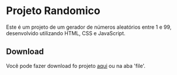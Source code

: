 
# Projeto Randomico
Este é um projeto de um gerador de números aleatórios entre 1 e 99, desenvolvido utilizando HTML, CSS e JavaScript.

## Download
Você pode fazer download fo projeto [aqui](https://github.com/Diegolinop/ProjetoRandomico/archive/refs/heads/main.zip) ou na aba 'file'.
